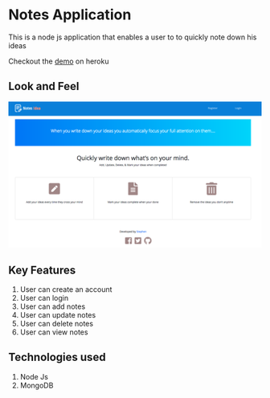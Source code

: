 # Notes Application
This is a node js application that enables a user to to quickly note down his ideas

Checkout the [demo](https://notes-pro.herokuapp.com/) on heroku

## Look and Feel
![alt text](public/images/screen.png)

## Key Features
1. User can create an account
2. User can login 
3. User can add notes
4. User can update notes
5. User can delete notes
6. User can view notes

## Technologies used
1. Node Js
2. MongoDB

